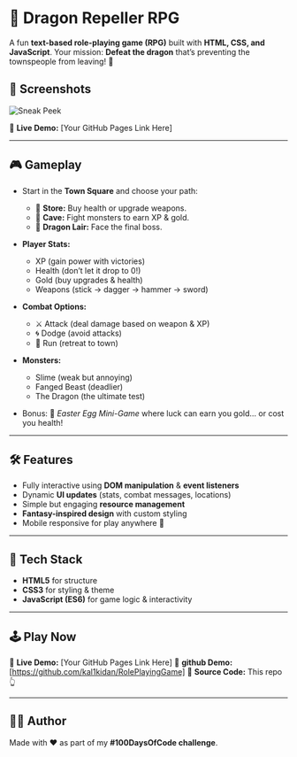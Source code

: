 # 🐉 Dragon Repeller RPG

A fun **text-based role-playing game (RPG)** built with **HTML, CSS, and JavaScript**.
Your mission: **Defeat the dragon** that’s preventing the townspeople from leaving! 🏰

## 📸 Screenshots

![Sneak Peek](image/screenshot.png)

🔗 **Live Demo:** \[Your GitHub Pages Link Here]

---

## 🎮 Gameplay

* Start in the **Town Square** and choose your path:

  * 🛒 **Store:** Buy health or upgrade weapons.
  * 👾 **Cave:** Fight monsters to earn XP & gold.
  * 🐉 **Dragon Lair:** Face the final boss.

* **Player Stats:**

  * XP (gain power with victories)
  * Health (don’t let it drop to 0!)
  * Gold (buy upgrades & health)
  * Weapons (stick → dagger → hammer → sword)

* **Combat Options:**

  * ⚔️ Attack (deal damage based on weapon & XP)
  * 🌀 Dodge (avoid attacks)
  * 🏃 Run (retreat to town)

* **Monsters:**

  * Slime (weak but annoying)
  * Fanged Beast (deadlier)
  * The Dragon (the ultimate test)

* Bonus: 🎲 *Easter Egg Mini-Game* where luck can earn you gold… or cost you health!

---

## 🛠️ Features

* Fully interactive using **DOM manipulation** & **event listeners**
* Dynamic **UI updates** (stats, combat messages, locations)
* Simple but engaging **resource management**
* **Fantasy-inspired design** with custom styling
* Mobile responsive for play anywhere 📱

---

## 🚀 Tech Stack

* **HTML5** for structure
* **CSS3** for styling & theme
* **JavaScript (ES6)** for game logic & interactivity

---

## 🕹️ Play Now

🔗 **Live Demo:** \[Your GitHub Pages Link Here]
🔗 **github Demo:** \[https://github.com/kal1kidan/RolePlayingGame]
📂 **Source Code:** This repo 👆

---
## 👨‍💻 Author
Made with ❤️ as part of my **#100DaysOfCode challenge**.


